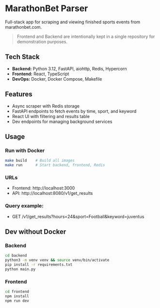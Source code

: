 # MarathonBet Parser

Full-stack app for scraping and viewing finished sports events from marathonbet.com.

> Frontend and Backend are intentionally kept in a single repository for demonstration purposes.

## Tech Stack

- **Backend:** Python 3.12, FastAPI, aiohttp, Redis, Hypercorn
- **Frontend:** React, TypeScript
- **DevOps:** Docker, Docker Compose, Makefile

## Features

- Async scraper with Redis storage
- FastAPI endpoints to fetch events by time, sport, and keyword
- React UI with filtering and results table
- Dev endpoints for managing background services

## Usage

### Run with Docker

```bash
make build    # Build all images
make run      # Start backend, frontend, Redis
```



### URLs

- Frontend: http://localhost:3000
- API: http://localhost:8080/v1/get_results


### Query example:

- GET /v1/get_results?hours=24&sport=Football&keyword=juventus


## Dev without Docker

### Backend

```bash
cd backend
python3 -m venv venv && source venv/bin/activate
pip install -r requirements.txt
python main.py
```

### Frontend

```bash
cd frontend
npm install
npm run dev
```








